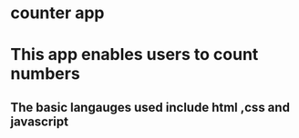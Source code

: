 # counter app
# This app enables users to count numbers  
## The basic  langauges used include html ,css and javascript
